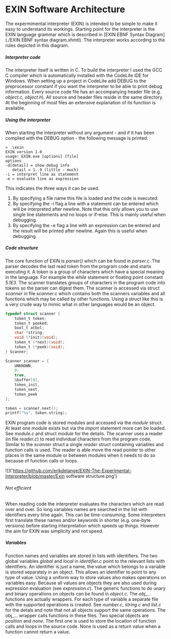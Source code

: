 # EXIN Software Architecture

The expermimental interpreter (EXIN) is intended to be simple to make it easy to understand its workings. Starting point for the interpreter is the EXIN language grammar which is described in [EXIN EBNF Syntax Diagram](./EXIN EBNF syntax diagram.xhmtl). The interpreter works according to the rules depicted in this diagram.
##### Interpreter code
The interpreter itself is written in C. To build the interpreter I used the GCC C compiler which is automatically installed with the CodeLite IDE for Windows. When setting up a project in CodeLite add DEBUG to the preprocessor constant if you want the interpreter to be able to print debug information. Every source code file has an accompanying header file (e.g. *object.c*, *object.h*). All source and header files reside in the same directory. At the beginning of most files an extensive explanation of its function is available.
##### Using the interpreter
When starting the interpreter without any argument - and if it has been compiled with the DEBUG option - the following message is printed.
```
> .\exin
EXIN version 1.0
usage: EXIN.exe [options] [file]
options
-d[detail] = show debug info
   detail = 1..9 (little - much)
-i = interpret line as statement
-e = evaluate line as expression
 ```
This indicates the three ways it can be used.
1. By specifying a file name this file is loaded and the code is executed.
2. By specifying the -i flag a line with a statement can be entered which will be interpreted after newline. Note that this only allows you to use single line statements and no loops or if-else. This is mainly useful when debugging.
3. By specifying the -e flag a line with an expression can be entered and the result will be printed after newline. Again this is useful when debugging.

##### Code structure
The core function of EXIN is *parser()* which can be found in *parser.c*. The parser decodes the last read token from the program code and starts executing it. A token is a group of characters which have a special meaning in the language. For example the *while* statement or floating point constant *5.1E3*. The scanner translates groups of characters in the program code into tokens so the parser can digest them. The scanner is accessed via struct *scanner* in file *scanner.c* which contains both the scanners variables and all functions which may be called by other functions. Using a struct like this is a very crude way to mimic what in other languages would be an object.
``` C
typedef struct scanner {
	token_t	token;
	token_t peeked;
	bool_t atbol;
	char *string;
	void (*init)(void);
	token_t (*next)(void);
	token_t (*peek)(void);
} Scanner;

Scanner scanner = {
	UNKNOWN,
	0,
	true,
	&buffer[0],
	token_init,
	token_next,
	token_peek
};

token = scanner.next();
printf("%s", token.string);
```
EXIN program code is stored modules and accessed via the *module* struct. At least one module exists but via the *import* statement more can be loaded. See *module.c* and struct *module* for the details.
The scanner uses a reader (in file *reader.c*) to read individual characters from the program code. Similar to the *scanner* struct a single *reader* struct containing variables and function calls is used. The reader is able move the read pointer to other places in the same module or between modules when it needs to do so because of function calls or loops.

![]('https://github.com/erikdelange/EXIN-The-Experimental-Interpreter/blob/master/Exin software structure.png')

###### Not efficient
When reading code the interpreter evaluates the characters which are read over and over. So long variables names are searched in the list with identifiers every time again. This can be time-consuming. Some interpreters first translate these names and/or keywords in shorter (e.g. one-byte versions) before starting interpretation which speeds up things. However the aim for EXIN was simplicity and not speed.
##### Variables
Function names and variables are stored in lists with identifiers. The two global variables *global* and *local* in *identifier.c* point to the relevant lists with identifiers.
An identifier is just a name, the value which belongs to a variable is stored separately in an object. This allows an identifier to point to any type of value. Using a uniform way to store values also makes operations on variables easy. Because all values are objects they are also used during expression evaluation (see *expression.c*). The generic functions to do unary and binary operations on objects can be found in *object.c*. The *obj_...* functions are actually wrappers. For each type of variable a separate file with the supported operations is created. See *number.c*, *string.c* and *list.c* for the detals and note that not all objects support the same operations. The obj_... wrapper calls functions in these files.
Two special objects are *position* and *none*. The first one is used to store the location of function calls and loops in the source code. None is used as a return value when a function cannot return a value.
